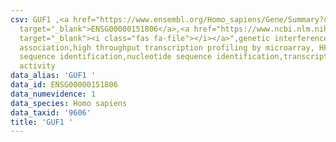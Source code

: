 ```yaml
---
csv: GUF1 ,<a href="https://www.ensembl.org/Homo_sapiens/Gene/Summary?db=core;g=ENSG00000151806"
  target="_blank">ENSG00000151806</a>,<a href="https://www.ncbi.nlm.nih.gov/pubmed/28369544"
  target="_blank"><i class="fas fa-file"></i></a>",genetic interference,functional
  association,high throughput transcription profiling by microarray, HF73 cells,nucleotide
  sequence identification,nucleotide sequence identification,transcriptional regulation,up-regulates
  activity
data_alias: 'GUF1 '
data_id: ENSG00000151806
data_numevidence: 1
data_species: Homo sapiens
data_taxid: '9606'
title: 'GUF1 '
---
```

